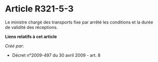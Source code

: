 # Article R321-5-3

Le ministre chargé des transports fixe par arrêté les conditions et la durée de validité des réceptions.

**Liens relatifs à cet article**

_Créé par_:

  - Décret n°2009-497 du 30 avril 2009 - art. 8
